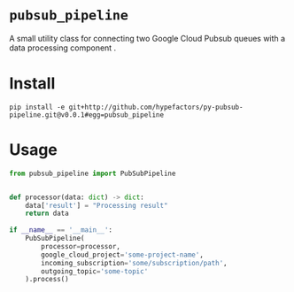 # `pubsub_pipeline`

A small utility class for connecting two
Google Cloud Pubsub queues with a data processing component .



# Install

`pip install -e git+http://github.com/hypefactors/py-pubsub-pipeline.git@v0.0.1#egg=pubsub_pipeline`


# Usage


```python
from pubsub_pipeline import PubSubPipeline


def processor(data: dict) -> dict:
    data['result'] = "Processing result"
    return data
    
if __name__ == '__main__':
    PubSubPipeline(
        processor=processor,
        google_cloud_project='some-project-name', 
        incoming_subscription='some/subscription/path',
        outgoing_topic='some-topic'
    ).process()
 
```

